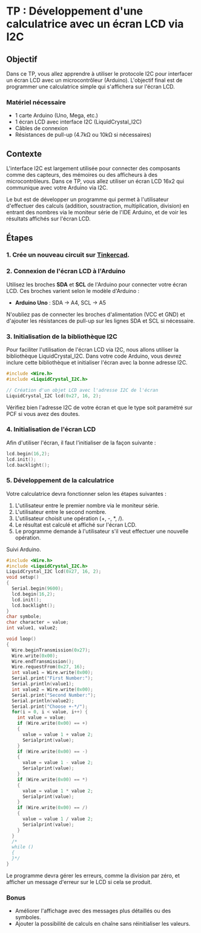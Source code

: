 # TP : Développement d'une calculatrice avec un écran LCD via I2C

## Objectif

Dans ce TP, vous allez apprendre à utiliser le protocole I2C pour interfacer un écran LCD avec un microcontrôleur (Arduino). L'objectif final est de programmer une calculatrice simple qui s'affichera sur l'écran LCD.

### Matériel nécessaire

* 1 carte Arduino (Uno, Mega, etc.)
* 1 écran LCD avec interface I2C (LiquidCrystal_I2C)
* Câbles de connexion
* Résistances de pull-up (4.7kΩ ou 10kΩ si nécessaires)

## Contexte

L'interface I2C est largement utilisée pour connecter des composants comme des capteurs, des mémoires ou des afficheurs à des microcontrôleurs. Dans ce TP, vous allez utiliser un écran LCD 16x2 qui communique avec votre Arduino via I2C.

Le but est de développer un programme qui permet à l'utilisateur d'effectuer des calculs (addition, soustraction, multiplication, division) en entrant des nombres via le moniteur série de l'IDE Arduino, et de voir les résultats affichés sur l'écran LCD.

## Étapes

### 1. Crée un nouveau circuit sur [Tinkercad](https://www.tinkercad.com/).

### 2. Connexion de l'écran LCD à l'Arduino

Utilisez les broches **SDA** et **SCL** de l'Arduino pour connecter votre écran LCD. Ces broches varient selon le modèle d'Arduino :

* **Arduino Uno** : SDA -> A4, SCL -> A5

N'oubliez pas de connecter les broches d'alimentation (VCC et GND) et d'ajouter les résistances de pull-up sur les lignes SDA et SCL si nécessaire.

### 3. Initialisation de la bibliothèque I2C

Pour faciliter l'utilisation de l'écran LCD via I2C, nous allons utiliser la bibliothèque LiquidCrystal_I2C. Dans votre code Arduino, vous devrez inclure cette bibliothèque et initialiser l'écran avec la bonne adresse I2C.

```cpp
#include <Wire.h>
#include <LiquidCrystal_I2C.h>

// Création d'un objet LCD avec l'adresse I2C de l'écran
LiquidCrystal_I2C lcd(0x27, 16, 2);
```

Vérifiez bien l'adresse I2C de votre écran et que le type soit paramétré sur PCF si vous avez des doutes.

### 4. Initialisation de l'écran LCD

Afin d'utiliser l'écran, il faut l'initialiser de la façon suivante :

```cpp
lcd.begin(16,2);
lcd.init();
lcd.backlight();
```

### 5. Développement de la calculatrice

Votre calculatrice devra fonctionner selon les étapes suivantes :

1. L'utilisateur entre le premier nombre via le moniteur série.
2. L'utilisateur entre le second nombre.
3. L'utilisateur choisit une opération (+, -, *, /).
4. Le résultat est calculé et affiché sur l'écran LCD.
5. Le programme demande à l'utilisateur s'il veut effectuer une nouvelle opération.

Suivi Arduino.
```cpp
#include <Wire.h>
#include <LiquidCrystal_I2C.h>
LiquidCrystal_I2C lcd(0x27, 16, 2);
void setup()
{
  Serial.begin(9600);
  lcd.begin(16,2);
  lcd.init();
  lcd.backlight();
}
char symbole;
char character = value;
int value1, value2;

void loop()
{
  Wire.beginTransmission(0x27);
  Wire.write(0x00);
  Wire.endTransmission();
  Wire.requestFrom(0x27, 16);
  int value1 = Wire.write(0x00);
  Serial.print("First Number:");
  Serial.println(value1);
  int value2 = Wire.write(0x00);
  Serial.print("Second Number:");
  Serial.println(value2);
  Serial.print("Choose +-*/");
  for(i = 0, i < value, i++) {
    int value = value;
  	if (Wire.write(0x00) == +)
  	{
	  value = value 1 + value 2;
	  Serialprint(value);
	}
	if (Wire.write(0x00) == -)
	{
	  value = value 1 - value 2;
	  Serialprint(value);
	}
	if (Wire.write(0x00) == *)
	{
	  value = value 1 * value 2;
	  Serialprint(value);
	}
	if (Wire.write(0x00) == /)
	{
	  value = value 1 / value 2;
	  Serialprint(value);
	}
  }
  /*
  while ()
  {
  }*/
}
```

Le programme devra gérer les erreurs, comme la division par zéro, et afficher un message d'erreur sur le LCD si cela se produit.

### Bonus

* Améliorer l'affichage avec des messages plus détaillés ou des symboles.
* Ajouter la possibilité de calculs en chaîne sans réinitialiser les valeurs.
